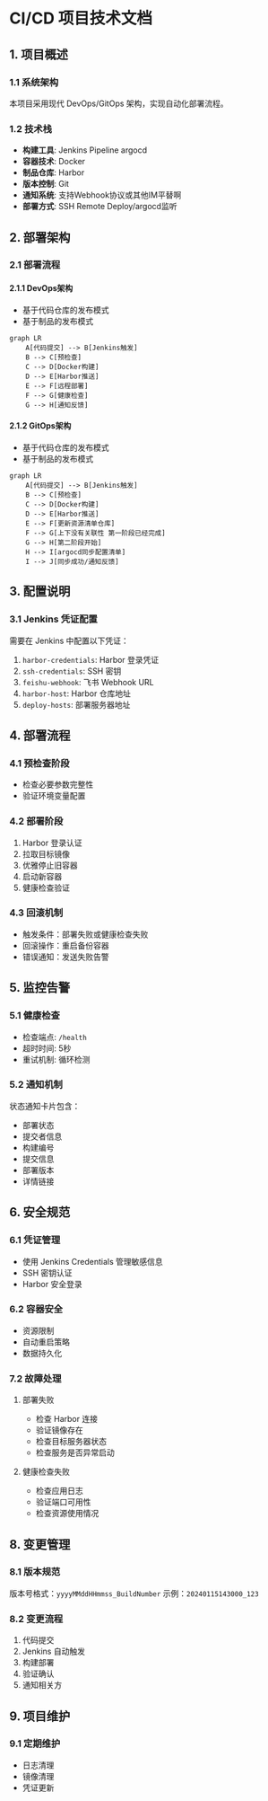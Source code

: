 # CI/CD 项目技术文档

## 1. 项目概述

### 1.1 系统架构
本项目采用现代 DevOps/GitOps 架构，实现自动化部署流程。

### 1.2 技术栈
- **构建工具**: Jenkins Pipeline argocd
- **容器技术**: Docker
- **制品仓库**: Harbor
- **版本控制**: Git
- **通知系统**: 支持Webhook协议或其他IM平替啊
- **部署方式**: SSH Remote Deploy/argocd监听

## 2. 部署架构

### 2.1 部署流程
#### 2.1.1 DevOps架构
- 基于代码仓库的发布模式
- 基于制品的发布模式
```mermaid
graph LR
    A[代码提交] --> B[Jenkins触发]
    B --> C[预检查]
    C --> D[Docker构建]
    D --> E[Harbor推送]
    E --> F[远程部署]
    F --> G[健康检查]
    G --> H[通知反馈]
```

#### 2.1.2 GitOps架构
- 基于代码仓库的发布模式
- 基于制品的发布模式
```mermaid
graph LR
    A[代码提交] --> B[Jenkins触发]
    B --> C[预检查]
    C --> D[Docker构建]
    D --> E[Harbor推送]
    E --> F[更新资源清单仓库]
    F --> G[上下没有关联性 第一阶段已经完成]
    G --> H[第二阶段开始]
    H --> I[argocd同步配置清单]
    I --> J[同步成功/通知反馈]
```

## 3. 配置说明

### 3.1 Jenkins 凭证配置
需要在 Jenkins 中配置以下凭证：
1. `harbor-credentials`: Harbor 登录凭证
2. `ssh-credentials`: SSH 密钥
3. `feishu-webhook`: 飞书 Webhook URL
4. `harbor-host`: Harbor 仓库地址
5. `deploy-hosts`: 部署服务器地址


## 4. 部署流程

### 4.1 预检查阶段
- 检查必要参数完整性
- 验证环境变量配置

### 4.2 部署阶段
1. Harbor 登录认证
2. 拉取目标镜像
3. 优雅停止旧容器
4. 启动新容器
5. 健康检查验证

### 4.3 回滚机制
- 触发条件：部署失败或健康检查失败
- 回滚操作：重启备份容器
- 错误通知：发送失败告警


## 5. 监控告警

### 5.1 健康检查
- 检查端点: `/health`
- 超时时间: 5秒
- 重试机制: 循环检测

### 5.2 通知机制
状态通知卡片包含：
- 部署状态
- 提交者信息
- 构建编号
- 提交信息
- 部署版本
- 详情链接

## 6. 安全规范

### 6.1 凭证管理
- 使用 Jenkins Credentials 管理敏感信息
- SSH 密钥认证
- Harbor 安全登录

### 6.2 容器安全
- 资源限制
- 自动重启策略
- 数据持久化


### 7.2 故障处理
1. 部署失败
   - 检查 Harbor 连接
   - 验证镜像存在
   - 检查目标服务器状态
   - 检查服务是否异常启动

2. 健康检查失败
   - 检查应用日志
   - 验证端口可用性
   - 检查资源使用情况

## 8. 变更管理

### 8.1 版本规范
版本号格式：`yyyyMMddHHmmss_BuildNumber`
示例：`20240115143000_123`

### 8.2 变更流程
1. 代码提交
2. Jenkins 自动触发
3. 构建部署
4. 验证确认
5. 通知相关方

## 9. 项目维护

### 9.1 定期维护
- 日志清理
- 镜像清理
- 凭证更新
